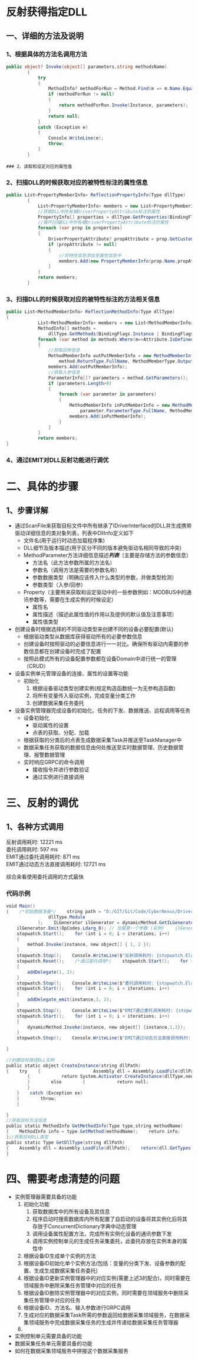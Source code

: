 # 反射获得指定DLL
## 一、详细的方法及说明
### 1、根据具体的方法名调用方法
```csharp
public object? Invoke(object[] parameters,string methodsName)
        {
            try
            {
                MethodInfo? methodForRun = Method.Find(m => m.Name.Equals(methodsName));
                if (methodForRun != null)
                {
                    return methodForRun.Invoke(Instance, parameters);
                }
                return null;
            }
            catch (Exception e)
            {
                Console.WriteLine(e);
                throw;
            }
        }
```
```
### 2、读取和设定对应的属性值
```

### 2、扫描DLL的时候获取对应的被特性标注的属性信息
```csharp
public List<PropertyMemberInfo> ReflectionPropertyInfo(Type dllType)
        {
            List<PropertyMemberInfo> members = new List<PropertyMemberInfo>();
            //获取DLL中所有被DriverPropertyAttribute标注的属性
            PropertyInfo[] properties = dllType.GetProperties(BindingFlags.Instance | BindingFlags.Public | BindingFlags.DeclaredOnly).Where(p=>Attribute.IsDefined(p,typeof(DriverPropertyAttribute))).ToArray();
            //循环扫描DLL中所有被DriverPropertyAttribute标注的属性
            foreach (var prop in properties)
            {
                DriverPropertyAttribute? propAttribute = prop.GetCustomAttributes<DriverPropertyAttribute>().ToList().FirstOrDefault();
                if (propAttribute != null)
                {
                    //将特性信息添加至属性信息中
                    members.Add(new PropertyMemberInfo(prop.Name,propAttribute.ValueType.ToString(),propAttribute.ValueDescribe));
                }
            }
            return members;
        }
```
### 3、扫描DLL的时候获取对应的被特性标注的方法相关信息
```csharp
public List<MethodMemberInfo> ReflectionMethodInfo(Type dllType)
{
            List<MethodMemberInfo> members = new List<MethodMemberInfo>();
            MethodInfo[] methods =
                dllType.GetMethods(BindingFlags.Instance | BindingFlags.Public | BindingFlags.DeclaredOnly);
            foreach (var method in methods.Where(m=>Attribute.IsDefined(m,typeof(DriverMethodAttribute))))
            {
                //获取回参信息
                MethodMemberInfo outPutMemberInfo = new MethodMemberInfo(method.Name, "回参",
                    method.ReturnType.FullName, MethodMemberType.OutputMember);
                members.Add(outPutMemberInfo);
                //获取入参信息
                ParameterInfo[]? parameters = method.GetParameters();
                if (parameters.Length>0)
                {
                    foreach (var parameter in parameters)
                    {
                        MethodMemberInfo inPutMemberInfo = new MethodMemberInfo(method.Name, parameter.Name,
                            parameter.ParameterType.FullName, MethodMemberType.InputMember);
                        members.Add(inPutMemberInfo);
                    }
                }
            }
            return members;
}
```

### 4、通过EMIT对DLL反射功能进行调优

# 二、具体的步骤
## 1、步骤详解
- 通过ScanFile来获取目标文件中所有继承了IDriverInterface的DLL并生成携带驱动详细信息的类对象列表，列表中DllInfo定义如下
	- 文件名(用于运行时动态加载程序集)
	- DLL细节及版本描述(用于区分不同的版本避免驱动名相同导致的冲突)
	- MethodParameter方法详细信息描述***列表***（主要是存储方法的参数信息）
		- 方法名（此方法参数所属的方法名）
		- 参数名（调用方法是需要的参数名称）
		- 参数数据类型（明确应该传入什么类型的参数，并做类型检测）
		- 参数类型（入参/回参）
	- Property（主要用来获取和设定驱动中的一些参数例如：MODBUS中的通讯参数等，需要在生成实例的时候设定）
		- 属性名
		- 属性描述（描述此属性值的作用以及提供的默认值及注意事项）
		- 属性值类型
- 创建设备时根据选择的不同驱动类型来创建不同的设备必要配置(默认)
	- 根据驱动类型从数据库获得驱动所有的必要参数信息
	- 创建设备时按照驱动的必要信息进行一一对比。确保所有驱动内需要的参数信息都在创建设备时完成了配置
	- 按照此模式所有的设备配置参数都在设备Domain中进行统一的管理（CRUD）
- 设备实例单元管理设备的连接、属性的设置等功能
	- 初始化
		1. 根据设备驱动类型创建实例(规定构造函数统一为无参构造函数)
		2. 将所有变量传入驱动实例，完成变量分类工作
		3. 创建数据采集任务委托
- 设备实例管理器完成设备的初始化、任务的下发、数据推送、远程调用等任务
	- 设备初始化
		- 驱动属性的设置
		- 点表的获取、分配、加载
	- 根据获取的分类后的点表生成数据采集Task并推送至TaskManager中
	- 数据采集任务获取的数据信息由何处推送至实时数据管理、历史数据管理、报警数据管理
	- 实时响应GRPC的命令调用
		- 接收指令并进行参数验证
		- 通过实例进行直接调用

# 三、反射的调优
## 1、各种方式调用
反射调用耗时: 12221 ms  
委托调用耗时: 597 ms  
EMIT通过委托调用耗时: 871 ms  
EMIT通过动态方法直接调用耗时: 12721 ms

综合来看使用委托调用的方式最快
### 代码示例
```csharp
void Main()  
{    /*初始数据准备*/    string path = "D:/GIT/Git/Code/CyberNexus/Driver/Modbus.dll";    object instance = CreateInstance(path);    Type dllType = GetDllType(path);    //测试次数    int iterations = 100000000;            /*测试代码*/    MethodInfo method = GetMethodInfo(dllType,"TestMethodForAdd");    //方法委托    Func<int,int,int> addDelegate = (Func<int, int, int>)Delegate.CreateDelegate(typeof(Func<int, int, int>), instance, method);    //emit方法创建委托    var dynamicMethod = new DynamicMethod(                "AddDynamic",                typeof(int),                new Type[] { typeof(object), typeof(int), typeof(int) },  
                dllType.Module  
            );    ILGenerator ilGenerator = dynamicMethod.GetILGenerator();  
    ilGenerator.Emit(OpCodes.Ldarg_0); // 加载第一个参数 (实例)    ilGenerator.Emit(OpCodes.Castclass, dllType); // 转换类型为Calculator    ilGenerator.Emit(OpCodes.Ldarg_1); // 加载第二个参数 (第一个int参数)    ilGenerator.Emit(OpCodes.Ldarg_2); // 加载第三个参数 (第二个int参数)    ilGenerator.Emit(OpCodes.Call, method); // 调用实例方法    ilGenerator.Emit(OpCodes.Ret); // 返回    var addDelegate_emit = (Func<object, int, int, int>)dynamicMethod.CreateDelegate(typeof(Func<object, int, int, int>));    /*直接通过反射调用*/    Stopwatch stopwatch = new Stopwatch();  
    stopwatch.Start();    for (int i = 0; i < iterations; i++)  
    {  
        method.Invoke(instance, new object[] { 1, 2 });  
    }  
    stopwatch.Stop();    Console.WriteLine($"反射调用耗时: {stopwatch.ElapsedMilliseconds} ms");  
    stopwatch.Reset();    /*通过委托调用*/    stopwatch.Start();    for (int i = 0; i < iterations; i++)  
    {  
        addDelegate(1, 2);  
    }  
    stopwatch.Stop();    Console.WriteLine($"委托调用耗时: {stopwatch.ElapsedMilliseconds} ms");    /*通过表达式树并使用委托*/    stopwatch.Reset();  
    stopwatch.Start();    for (int i = 0; i < iterations; i++)  
    {  
        addDelegate_emit(instance,1, 2);  
    }  
    stopwatch.Stop();    Console.WriteLine($"EMIT通过委托调用耗时: {stopwatch.ElapsedMilliseconds} ms");            /*通过表达式树的动态方法直接调用*/    stopwatch.Reset();  
    stopwatch.Start();    for (int i = 0; i < iterations; i++)  
    {  
        dynamicMethod.Invoke(instance, new object[] {instance,1,2});  
    }  
    stopwatch.Stop();    Console.WriteLine($"EMIT通过动态方法直接调用耗时: {stopwatch.ElapsedMilliseconds} ms");  
  
}  
  
//创建目标路径DLL实例  
public static object CreateInstance(string dllPath)  
{    try    {                    Assembly dll = Assembly.LoadFile(dllPath);        Type dllType = dll.GetTypes().Where(t=>typeof(IDriverInterface).IsAssignableFrom(t)&&t.IsClass).FirstOrDefault();        if (dllType!=null)  
        {            return System.Activator.CreateInstance(dllType,new object[]{"aaa"});  
        }        else        {            return null;  
        }  
    }    catch (Exception ex)  
    {        throw;  
    }  
      
}  
//获取目标方法信息  
public static MethodInfo GetMethodInfo(Type type,string methodName)  
{    MethodInfo info = type.GetMethod(methodName);    return info;  
}//获取目标DLL类型  
public static Type GetDllType(string dllPath)  
{    Assembly dll = Assembly.LoadFile(dllPath);    return(dll.GetTypes().Where(t => typeof(IDriverInterface).IsAssignableFrom(t) && t.IsClass).FirstOrDefault());  
}
```

# 四、需要考虑清楚的问题
- 实例管理器需要具备的功能
	1. 初始化功能
		1. 获取数据库中的所有设备及其信息
		2. 程序启动时搜索数据库内所有配置了自启动的设备将其实例化后将其存放于ConcurrentDictionary字典中动态管理
		3. 调用设备属性配置方法，完成所有实例化设备的通讯参数下发
		4. 调用实例控制单元的生成任务采集委托，此委托存放在实例本身的属性中
	2. 根据设备ID生成单个实例的方法
	3. 根据设备ID初始化单个实例方法(包括：变量的分类下发、设备参数的配置、生成生成数据采集任务委托)
	4. 根据设备ID更新实例管理器中的对应实例(需要上述3的配合)，同时需要在领域服务中删除采集任务管理中对应的任务
	5. 根据设备ID删除实例管理器中的对应实例，同时需要在领域服务中删除采集任务管理中对应的任务
	6. 根据设备ID、方法名、输入参数进行GRPC调用
	7. 生成对应的数据采集Task所需的参数返回给数据采集领域服务，在数据采集领域服务中完成数据采集任务的生成并传递给数据采集任务管理器
	8. 
- 实例控制单元需要具备的功能
- 数据采集任务单元需要具备的功能
- 如何在数据采集领域服务中拼接这个数据采集服务